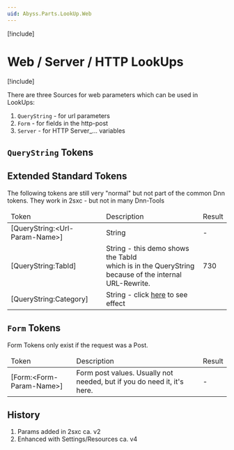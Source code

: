 ```yaml
---
uid: Abyss.Parts.LookUp.Web
---
```


[!include[](~/assets/features/look-up-system.md)]

# Web / Server / HTTP LookUps

[!include[](~/pages/basics/stack/_shared-float-summary.md)]
<style>.context-box-summary .lookup-sources { visibility: visible; } </style>

There are three Sources for web parameters which can be used in LookUps:

1. `QueryString` - for url parameters
1. `Form` - for fields in the http-post
1. `Server` - for HTTP Server_... variables

## `QueryString` Tokens


<h2>Extended Standard Tokens</h2>
<p>The following tokens are still very "normal" but not part of the common Dnn tokens. They work in 2sxc - but not in many Dnn-Tools</p>

<table summary="" border="0" cellpadding="2" cellspacing="3" width="100%">
    <thead>
        <tr>
            <td>Token</td>
            <td>Description</td>
            <td>Result</td>
        </tr>
    </thead>
    <tbody>
        <tr>
            <td>&#91;QueryString:&lt;Url-Param-Name&gt;]</td>
            <td>String</td>
            <td>-</td>
        </tr>
        <tr>
            <td>&#91;QueryString:TabId]</td>
            <td>String - this demo shows the TabId <br>which is in the QueryString because of the internal URL-Rewrite. </td>
            <td>730</td>
        </tr>
        <tr>
            <td>&#91;QueryString:Category]</td>
            <td>String - click <a href="?Category=Design">here</a> to see effect</td>
            <td></td>
        </tr>
</table>


## `Form` Tokens

Form Tokens only exist if the request was a Post.


<table summary="" border="0" cellpadding="2" cellspacing="3" width="100%">
    <thead>
        <tr>
            <td>Token</td>
            <td>Description</td>
            <td>Result</td>
        </tr>
    </thead>
        <tr>
            <td>&#91;Form:&lt;Form-Param-Name&gt;]</td>
            <td>Form post values. Usually not needed, but if you do need it, it's here.</td>
            <td>-</td>
        </tr>
</table>


## History

1. Params added in 2sxc ca. v2
1. Enhanced with Settings/Resources ca. v4

